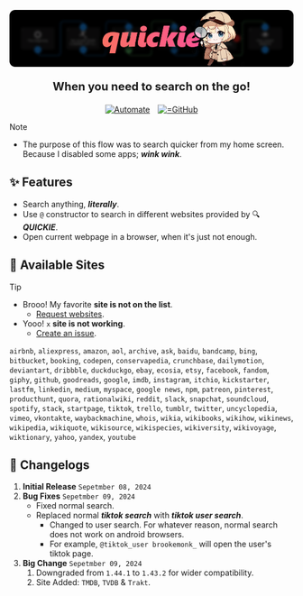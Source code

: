 ![Quickie](/.github/media/quickie-banner.png)

<p align="center" style="font-size:20px; font-weight: bold; margin-bottom:4%;">When you need to search on the go!</p>

<p align="center">
  <a style="margin: 1%" href="https://llamalab.com/automate/community/flows/48931"><img alt="Automate" src="https://img.shields.io/badge/Download-20B2AA?style=for-the-badge&color=f47067&logo=robotframework&logoColor=ffffff"></a>
  <a style="margin: 1%" href="https://github.com/rahaaatul/automate-flows/raw/refs/heads/main/Quickie/%F0%9F%94%8D%20Quickie.flo"><img alt="=GitHub" src="https://img.shields.io/badge/Download-20B2AA?style=for-the-badge&color=c6d0f5&logo=github&logoColor=000000"></a>
</p>


> [!NOTE]
>
> - The purpose of this flow was to search quicker from my home screen.
> Because I disabled some apps; **_wink wink_**.

## ✨ Features

- Search anything, **_literally_**.
- Use `@` constructor to search in different websites provided by 🔍 **_QUICKIE_**.
- Open current webpage in a browser, when it's just not enough.

## 📍 Available Sites

> [!TIP]
>
> - Brooo! My favorite **site is not on the list**.
>   - [Request websites](https://github.com/rahaaatul/automate-flows/discussions/9).
> - Yooo! `x` **site is not working**.
>   - [Create an issue](https://github.com/rahaaatul/automate-flows/issues).

`airbnb`, `aliexpress`, `amazon`, `aol`, `archive`, `ask`, `baidu`, `bandcamp`, `bing`, `bitbucket`, `booking`, `codepen`, `conservapedia`, `crunchbase`, `dailymotion`, `deviantart`, `dribbble`, `duckduckgo`, `ebay`, `ecosia`, `etsy`, `facebook`, `fandom`, `giphy`, `github`, `goodreads`, `google`, `imdb`, `instagram`, `itchio`, `kickstarter`, `lastfm`, `linkedin`, `medium`, `myspace`, `google news`, `npm`, `patreon`, `pinterest`, `producthunt`, `quora`, `rationalwiki`, `reddit`, `slack`, `snapchat`, `soundcloud`, `spotify`, `stack`, `startpage`, `tiktok`, `trello`, `tumblr`, `twitter`, `uncyclopedia`, `vimeo`, `vkontakte`, `waybackmachine`, `whois`, `wikia`, `wikibooks`, `wikihow`, `wikinews`, `wikipedia`, `wikiquote`, `wikisource`, `wikispecies`, `wikiversity`, `wikivoyage`, `wiktionary`, `yahoo`, `yandex`, `youtube`

## 🧵 Changelogs

1. **Initial Release** `Sepetmber 08, 2024`
2. **Bug Fixes** `Sepetmber 09, 2024`
   - Fixed normal search.
   - Replaced normal ***tiktok search*** with ***tiktok user search***.
     - Changed to user search. For whatever reason, normal search does not work on android browsers.
     - For example, `@tiktok_user brookemonk_` will open the user's tiktok page.
3. **Big Change** `Sepetmber 09, 2024`
   1. Downgraded from `1.44.1` to `1.43.2` for wider compatibility.
   2. Site Added: `TMDB`, `TVDB` & `Trakt`.
